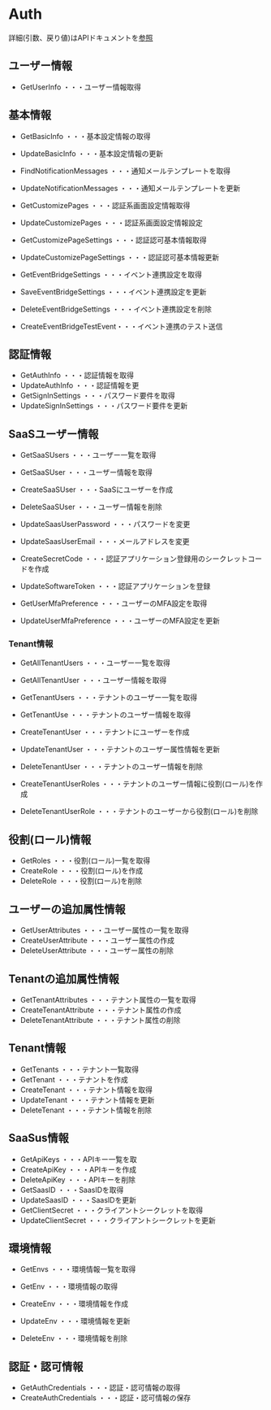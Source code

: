 # Auth
  詳細(引数、戻り値)はAPIドキュメントを[参照](https://docs.saasus.io/reference/getuserinfo)

## ユーザー情報
- GetUserInfo ・・・ユーザー情報取得

## 基本情報
- GetBasicInfo  ・・・基本設定情報の取得
- UpdateBasicInfo ・・・基本設定情報の更新

- FindNotificationMessages  ・・・通知メールテンプレートを取得
- UpdateNotificationMessages  ・・・通知メールテンプレートを更新

- GetCustomizePages ・・・認証系画面設定情報取得
- UpdateCustomizePages  ・・・認証系画面設定情報設定

- GetCustomizePageSettings  ・・・認証認可基本情報取得
- UpdateCustomizePageSettings ・・・認証認可基本情報更新

- GetEventBridgeSettings  ・・・イベント連携設定を取得
- SaveEventBridgeSettings ・・・イベント連携設定を更新
- DeleteEventBridgeSettings ・・・イベント連携設定を削除
- CreateEventBridgeTestEvent・・・イベント連携のテスト送信

## 認証情報
- GetAuthInfo ・・・認証情報を取得
- UpdateAuthInfo  ・・・認証情報を更
- GetSignInSettings ・・・パスワード要件を取得
- UpdateSignInSettings  ・・・パスワード要件を更新

## SaaSユーザー情報
- GetSaaSUsers  ・・・ユーザー一覧を取得

- GetSaaSUser ・・・ユーザー情報を取得
- CreateSaaSUser  ・・・SaaSにユーザーを作成
- DeleteSaaSUser  ・・・ユーザー情報を削除

- UpdateSaasUserPassword  ・・・パスワードを変更

- UpdateSaasUserEmail ・・・メールアドレスを変更

- CreateSecretCode  ・・・認証アプリケーション登録用のシークレットコードを作成
- UpdateSoftwareToken ・・・認証アプリケーションを登録

- GetUserMfaPreference  ・・・ユーザーのMFA設定を取得
- UpdateUserMfaPreference ・・・ユーザーのMFA設定を更新


### Tenant情報
- GetAllTenantUsers ・・・ユーザー一覧を取得
- GetAllTenantUser  ・・・ユーザー情報を取得

- GetTenantUsers  ・・・テナントのユーザー一覧を取得

- GetTenantUse  ・・・テナントのユーザー情報を取得
- CreateTenantUser  ・・・テナントにユーザーを作成

- UpdateTenantUser  ・・・テナントのユーザー属性情報を更新
- DeleteTenantUser  ・・・テナントのユーザー情報を削除

- CreateTenantUserRoles ・・・テナントのユーザー情報に役割(ロール)を作成
- DeleteTenantUserRole  ・・・テナントのユーザーから役割(ロール)を削除

## 役割(ロール)情報
- GetRoles  ・・・役割(ロール)一覧を取得
- CreateRole  ・・・役割(ロール)を作成
- DeleteRole  ・・・役割(ロール)を削除

## ユーザーの追加属性情報
- GetUserAttributes ・・・ユーザー属性の一覧を取得
- CreateUserAttribute ・・・ユーザー属性の作成
- DeleteUserAttribute ・・・ユーザー属性の削除

## Tenantの追加属性情報
- GetTenantAttributes ・・・テナント属性の一覧を取得
- CreateTenantAttribute ・・・テナント属性の作成
- DeleteTenantAttribute ・・・テナント属性の削除

## Tenant情報
- GetTenants  ・・・テナント一覧取得
- GetTenant ・・・テナントを作成
- CreateTenant  ・・・テナント情報を取得
- UpdateTenant  ・・・テナント情報を更新
- DeleteTenant  ・・・テナント情報を削除

## SaaSus情報
- GetApiKeys  ・・・APIキー一覧を取
- CreateApiKey  ・・・APIキーを作成
- DeleteApiKey  ・・・APIキーを削除
- GetSaasID ・・・SaasIDを取得
- UpdateSaasID  ・・・SaasIDを更新
- GetClientSecret ・・・クライアントシークレットを取得
- UpdateClientSecret  ・・・クライアントシークレットを更新

## 環境情報
- GetEnvs ・・・環境情報一覧を取得

- GetEnv ・・・環境情報の取得
- CreateEnv ・・・環境情報を作成
- UpdateEnv ・・・環境情報を更新
- DeleteEnv ・・・環境情報を削除

## 認証・認可情報
- GetAuthCredentials  ・・・認証・認可情報の取得
- CreateAuthCredentials ・・・認証・認可情報の保存

